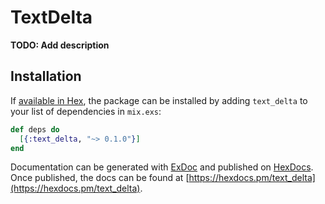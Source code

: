 # TextDelta

**TODO: Add description**

## Installation

If [available in Hex](https://hex.pm/docs/publish), the package can be installed
by adding `text_delta` to your list of dependencies in `mix.exs`:

```elixir
def deps do
  [{:text_delta, "~> 0.1.0"}]
end
```

Documentation can be generated with [ExDoc](https://github.com/elixir-lang/ex_doc)
and published on [HexDocs](https://hexdocs.pm). Once published, the docs can
be found at [https://hexdocs.pm/text_delta](https://hexdocs.pm/text_delta).

